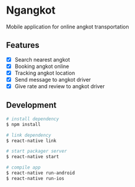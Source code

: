 # Ngangkot

Mobile application for online angkot transportation

## Features

- [x] Search nearest angkot 
- [x] Booking angkot online
- [x] Tracking angkot location
- [x] Send message to angkot driver
- [x] Give rate and review to angkot driver

## Development

```bash
# install dependency
$ npm install

# link dependency
$ react-native link

# start packager server
$ react-native start

# compile app
$ react-native run-android
$ react-native run-ios
```
